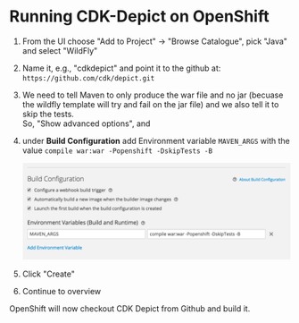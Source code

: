# Running CDK-Depict on OpenShift

1. From the UI choose "Add to Project" -> "Browse Catalogue", pick "Java" and select "WildFly"
2. Name it, e.g., "cdkdepict" and point it to the github at: `https://github.com/cdk/depict.git`
3. We need to tell Maven to only produce the war file and no jar (becuase the wildfly template will try and fail on the jar file) and we also tell it to skip the tests.  
   So, "Show advanced options", and
4. under **Build Configuration** add Environment variable `MAVEN_ARGS` with the value `compile war:war -Popenshift -DskipTests -B`

   ![Set the maven args](mavenargs.png)
5. Click "Create"
6. Continue to overview

OpenShift will now checkout CDK Depict from Github and build it.
